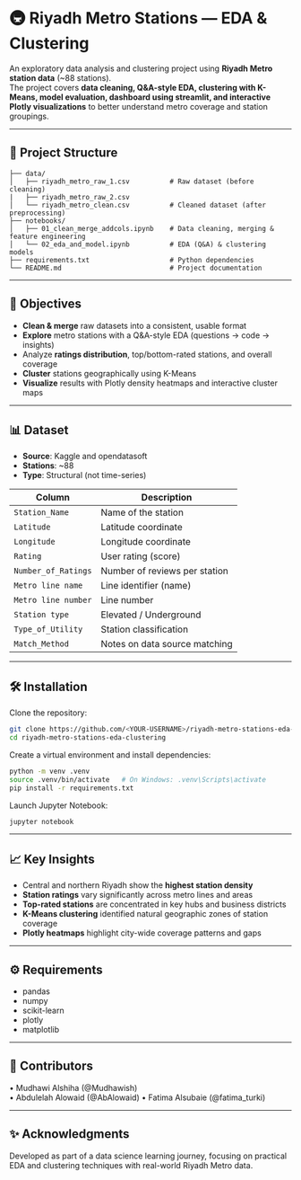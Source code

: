 # 🚇 Riyadh Metro Stations — EDA & Clustering

An exploratory data analysis and clustering project using **Riyadh Metro station data** (~88 stations).  
The project covers **data cleaning, Q&A-style EDA, clustering with K-Means, model evaluation, dashboard using streamlit, and interactive Plotly visualizations** to better understand metro coverage and station groupings.

---

## 📁 Project Structure

```text
├── data/
│   ├── riyadh_metro_raw_1.csv          # Raw dataset (before cleaning)
|   ├── riyadh_metro_raw_2.csv   
│   └── riyadh_metro_clean.csv          # Cleaned dataset (after preprocessing)
├── notebooks/
│   ├── 01_clean_merge_addcols.ipynb    # Data cleaning, merging & feature engineering
│   └── 02_eda_and_model.ipynb          # EDA (Q&A) & clustering models
├── requirements.txt                    # Python dependencies
└── README.md                           # Project documentation
```

---

## 🎯 Objectives

- **Clean & merge** raw datasets into a consistent, usable format
- **Explore** metro stations with a Q&A-style EDA (questions → code → insights)
- Analyze **ratings distribution**, top/bottom-rated stations, and overall coverage
- **Cluster** stations geographically using K-Means
- **Visualize** results with Plotly density heatmaps and interactive cluster maps

---

## 📊 Dataset

- **Source**: Kaggle and opendatasoft
- **Stations**: ~88
- **Type**: Structural (not time-series)

| Column              | Description                            |
| ------------------- | -------------------------------------- |
| `Station_Name`      | Name of the station                    |
| `Latitude`          | Latitude coordinate                    |
| `Longitude`         | Longitude coordinate                   |
| `Rating`            | User rating (score)                    |
| `Number_of_Ratings` | Number of reviews per station          |
| `Metro line name`   | Line identifier (name)                 |
| `Metro line number` | Line number                            |
| `Station type`      | Elevated / Underground                 |
| `Type_of_Utility`   | Station classification                 |
| `Match_Method`      | Notes on data source matching          |

---

## 🛠️ Installation

Clone the repository:
```sh
git clone https://github.com/<YOUR-USERNAME>/riyadh-metro-stations-eda-clustering.git
cd riyadh-metro-stations-eda-clustering
```

Create a virtual environment and install dependencies:
```sh
python -m venv .venv
source .venv/bin/activate   # On Windows: .venv\Scripts\activate
pip install -r requirements.txt
```

Launch Jupyter Notebook:
```sh
jupyter notebook
```

---

## 📈 Key Insights

- Central and northern Riyadh show the **highest station density**
- **Station ratings** vary significantly across metro lines and areas
- **Top-rated stations** are concentrated in key hubs and business districts
- **K-Means clustering** identified natural geographic zones of station coverage
- **Plotly heatmaps** highlight city-wide coverage patterns and gaps

---

## ⚙️ Requirements

- pandas  
- numpy  
- scikit-learn  
- plotly  
- matplotlib  

---

 ## 👥 Contributors
•⁠  ⁠Mudhawi Alshiha (@Mudhawish)  
•⁠  ⁠Abdulelah Alowaid (@AbAlowaid)
•⁠  ⁠Fatima Alsubaie (@fatima_turki)

---

## ✨ Acknowledgments

Developed as part of a data science learning journey, focusing on practical EDA and clustering techniques with real-world Riyadh Metro data.
